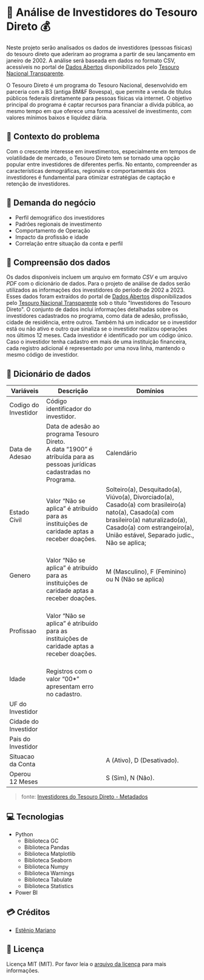 # 🔎 Análise de Investidores do Tesouro Direto 💰

Neste projeto serão analisados os dados de investidores (pessoas físicas) do tesouro direto que aderiram ao programa a partir de seu lançamento em janeiro de 2002. A análise será baseada em dados no formato CSV, acessíveis no portal de [Dados Abertos](https://www.tesourotransparente.gov.br/ckan/dataset) disponibilizados pelo [Tesouro Nacional Transparente](https://www.tesourotransparente.gov.br/).

O Tesouro Direto é um programa do Tesouro Nacional, desenvolvido em parceria com a B3 (antiga BM&F Bovespa), que permite a venda de títulos públicos federais diretamente para pessoas físicas via internet. O objetivo principal do programa é captar recursos para financiar a dívida pública, ao mesmo tempo em que oferece uma forma acessível de investimento, com valores mínimos baixos e liquidez diária.

## 🚨 Contexto do problema

Com o crescente interesse em investimentos, especialmente em tempos de volatilidade de mercado, o Tesouro Direto tem se tornado uma opção popular entre investidores de diferentes perfis. No entanto, compreender as características demográficas, regionais e comportamentais dos investidores é fundamental para otimizar estratégias de captação e retenção de investidores.

## 💼 Demanda do negócio

- Perfil demográfico dos investidores
- Padrões regionais de investimento
- Comportamento de Operação
- Impacto da profissão e idade
- Correlação entre situação da conta e perfil

## 📃 Compreensão dos dados

Os dados disponíveis incluem um arquivo em formato _CSV_ e um arquivo _PDF_ com o dicionário de dados. Para o projeto de análise de dados serão utilizados as informações dos investidores do período de 2002 a 2023. Esses dados foram extraídos do portal de [Dados Abertos](https://www.tesourotransparente.gov.br/ckan/dataset) disponibilizados pelo [Tesouro Nacional Transparente](https://www.tesourotransparente.gov.br/) sob o título "Investidores do Tesouro Direto". O conjunto de dados inclui informações detalhadas sobre os investidores cadastrados no programa, como data de adesão, profissão, cidade de residência, entre outros. Também há um indicador se o investidor está ou não ativo e outro que sinaliza se o investidor realizou operações nos últimos 12 meses. Cada investidor é identificado por um código único. Caso o investidor tenha cadastro em mais de uma instituição financeira, cada registro adicional é representado por uma nova linha, mantendo o mesmo código de investidor.

## 📓 Dicionário de dados

| Variáveis | Descrição | Domínios |
|------------------------------|------------------------------|------------------------------|
| Codigo do Investidor | Código identificador do investidor. | |
| Data de Adesao | Data de adesão ao programa Tesouro Direto.<br>A data “1900” é atribuída para as pessoas jurídicas cadastradas no Programa. | Calendário |
| Estado Civil | <br>Valor “Não se aplica” é atribuído para as instituições de caridade aptas a receber doações. | Solteiro(a), Desquitado(a), Viúvo(a), Divorciado(a), Casado(a) com brasileiro(a) nato(a), Casado(a) com brasileiro(a) naturalizado(a), Casado(a) com estrangeiro(a), União estável, Separado judic., Não se aplica; |
| Genero | <br>Valor “Não se aplica” é atribuído para as instituições de caridade aptas a receber doações. | M (Masculino), F (Feminino) ou N (Não se aplica) |
| Profissao | <br>Valor “Não se aplica” é atribuído para as instituições de caridade aptas a receber doações. | |
| Idade | <br>Registros com o valor “00*” apresentam erro no cadastro. | |
| UF do Investidor |  | |
| Cidade do Investidor |  | |
| Pais do Investidor |  | |
| Situacao da Conta |  | A (Ativo), D (Desativado). |
| Operou 12 Meses |  | S (Sim), N (Não). |

> fonte: [Investidores do Tesouro Direto - Metadados](https://www.tesourotransparente.gov.br/ckan/dataset/investidores-do-tesouro-direto/resource/9243a43c-31cd-4984-8129-55768fb780f5)

## 💻 Tecnologias

- Python
    - Biblioteca GC
    - Biblioteca Pandas
    - Biblioteca Matplotlib
    - Biblioteca Seaborn
    - Biblioteca Numpy
    - Biblioteca Warnings
    - Biblioteca Tabulate
    - Biblioteca Statistics
- Power BI

## 💳 Créditos

- [Estênio Mariano](https://github.com/emso-exe)

## 🔖 Licença

Licença MIT (MIT). Por favor leia o [arquivo da licença](LICENSE.md) para mais informações.